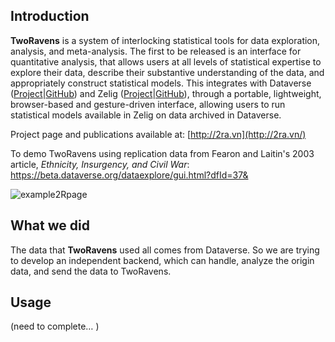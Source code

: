 ## Introduction

**TwoRavens** is a system of interlocking statistical tools for data exploration, analysis, and meta-analysis. The first to be released is an interface for quantitative analysis, that allows users at all levels of statistical expertise to explore their data, describe their substantive understanding of the data, and appropriately construct statistical models. This integrates with Dataverse ([Project](http://dataverse.org/)|[GitHub](https://github.com/IQSS/dataverse)) and Zelig ([Project](http://zeligproject.org/)|[GitHub](https://github.com/IQSS/Zelig)), through a portable, lightweight, browser-based and gesture-driven interface, allowing users to run statistical models available in Zelig on data archived in Dataverse.

Project page and publications available at: [http://2ra.vn](http://2ra.vn/)

To demo TwoRavens using replication data from Fearon and Laitin's 2003 article, *Ethnicity, Insurgency, and Civil War*: <https://beta.dataverse.org/dataexplore/gui.html?dfId=37&>

![example2Rpage](/Users/liyuan/Documents/Software-Engineering/demo/images/example2Rpage.png)

## What we did

The data that **TwoRavens** used all comes from Dataverse. So we are trying to develop an independent backend, which can handle, analyze the origin data, and send the data to TwoRavens.

## Usage

(need to complete… )